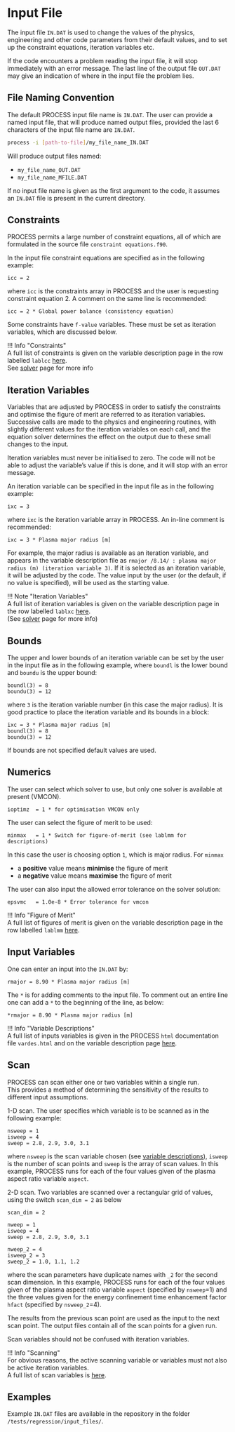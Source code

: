 # Input File

The input file `IN.DAT` is used to change the values of the physics, engineering 
and other code parameters from their default values, and to set up the constraint equations, 
iteration variables etc. 

If the code encounters a problem reading the input file, it will stop immediately 
with an error message. The last line of the output file `OUT.DAT` may give an 
indication of where in the input file the problem lies.

## File Naming Convention

The default PROCESS input file name is `IN.DAT`. The user can provide a named 
input file, that will produce named output files, provided the last 6 characters 
of the input file name are `IN.DAT`.

```bash
process -i [path-to-file]/my_file_name_IN.DAT
```

Will produce output files named:

- `my_file_name_OUT.DAT`
- `my_file_name_MFILE.DAT`

If no input file name is given as the first argument to the code, it assumes an 
`IN.DAT` file is present in the current directory.

## Constraints

PROCESS permits a large number of constraint equations, all of which are formulated 
in the source file `constraint equations.f90`. 

In the input file constraint equations are specified as in the following example:

```
icc = 2 
```

where `icc` is the constraints array in PROCESS and the user is requesting constraint 
equation 2. A comment on the same line is recommended:

```
icc = 2 * Global power balance (consistency equation)
```

Some constraints have `f-value` variables. These must be set as iteration variables, 
which are discussed below.


!!! Info "Constraints"  
    A full list of constraints is given on the variable description page in the row labelled 
    `lablcc` [here](vardes.md#numerics).  
    See [solver](../solver/solver-guide.md) page for more info

## Iteration Variables

Variables that are adjusted by PROCESS in order to satisfy the constraints and 
optimise the figure of merit are referred to as iteration variables. Successive calls 
are made to the physics and engineering routines, with slightly different values for 
the iteration variables on each call, and the equation solver determines the effect on the 
output due to these small changes to the input.

Iteration variables must never be initialised to zero. The code will not be able to adjust 
the variable’s value if this is done, and it will stop with an error message.

An iteration variable can be specified in the input file as in the following example:

```
ixc = 3
```

where `ixc` is the iteration variable array in PROCESS. An in-line comment is recommended:

```
ixc = 3 * Plasma major radius [m]
```

For example, the major radius is available as an iteration variable, and appears in the variable
description file as `rmajor /8.14/ : plasma major radius (m) (iteration variable 3)`. If it
is selected as an iteration variable, it will be adjusted by the code. The value input by the user (or
the default, if no value is specified), will be used as the starting value.

!!! Note "Iteration Variables"  
    A full list of iteration variables is given on the variable description page in the row labelled 
    `lablxc` [here](vardes.md#numerics).  
    (See [solver](../solver/solver-guide.md) page for more info)

## Bounds

The upper and lower bounds of an iteration variable can be set by the user in 
the input file as in the following example, 
where `boundl` is the lower bound and `boundu` is the upper bound:

```
boundl(3) = 8 
boundu(3) = 12
```

where `3` is the iteration variable number (in this case the major radius). It is good practice to
place the iteration variable and its bounds in a block:

```
ixc = 3 * Plasma major radius [m]
boundl(3) = 8
boundu(3) = 12
```
If bounds are not specified default values are used.

## Numerics

The user can select which solver to use, but only one solver is available at present (VMCON).

```
ioptimz  = 1 * for optimisation VMCON only
```

The user can select the figure of merit to be used:

```
minmax   = 1 * Switch for figure-of-merit (see lablmm for descriptions)
```

In this case the user is choosing option `1`, which is major radius. For `minmax`

* a **positive** value means **minimise** the figure of merit
* a **negative** value means **maximise** the figure of merit

The user can also input the allowed error tolerance on the solver solution:

```
epsvmc   = 1.0e-8 * Error tolerance for vmcon
```

!!! Info "Figure of Merit"  
    A full list of figures of merit is given on the variable description page in the row labelled 
    `lablmm` [here](vardes.md#numerics).  

## Input Variables

One can enter an input into the `IN.DAT` by:

```
rmajor = 8.90 * Plasma major radius [m]
```

The `*` is for adding comments to the input file. To comment out an entire line 
one can add a `*` to the beginning of the line, as below:

```
*rmajor = 8.90 * Plasma major radius [m]
```

!!! Info "Variable Descriptions"  
    A full list of inputs variables is given in the PROCESS `html` documentation 
    file `vardes.html` and on the variable description page [here](vardes.md).

## Scan

PROCESS can scan either one or two variables within a single run.  
This provides a method of determining the sensitivity of the
results to different input assumptions. 

1-D scan.  The user specifies which variable is to be scanned as in the following example:

```
nsweep = 1 
isweep = 4
sweep = 2.8, 2.9, 3.0, 3.1
```

where `nsweep` is the scan variable chosen (see [variable descriptions](vardes.md)),
`isweep` is the number of scan points and `sweep` is the array of scan values. In this example, 
PROCESS runs for each of the four values given of the plasma aspect ratio variable `aspect`. 

2-D scan.  Two variables are scanned over a rectangular grid of values, 
using the switch `scan_dim = 2` as below

```
scan_dim = 2

nweep = 1
isweep = 4
sweep = 2.8, 2.9, 3.0, 3.1

nweep_2 = 4
isweep_2 = 3
sweep_2 = 1.0, 1.1, 1.2
```

where the scan parameters have duplicate names with `_2` for the second scan 
dimension.  In this example, PROCESS runs for each of the four values given 
of the plasma aspect ratio variable `aspect` (specified by `nsweep`=1) and the three values given for
the energy confinement time enhancement factor `hfact` (specified by `nsweep_2`=4).

The results from the previous scan point are used as the input to the next
scan point. The output files contain all of the scan points for a given run.

Scan variables should not be confused with iteration variables.

!!! Info "Scanning"    
    For obvious reasons, the active scanning variable or variables must not also be active
    iteration variables.   
    A full list of scan variables is [here](vardes.md#scan_module).  

## Examples

Example `IN.DAT` files are available in the repository in the folder `/tests/regression/input_files/`.
